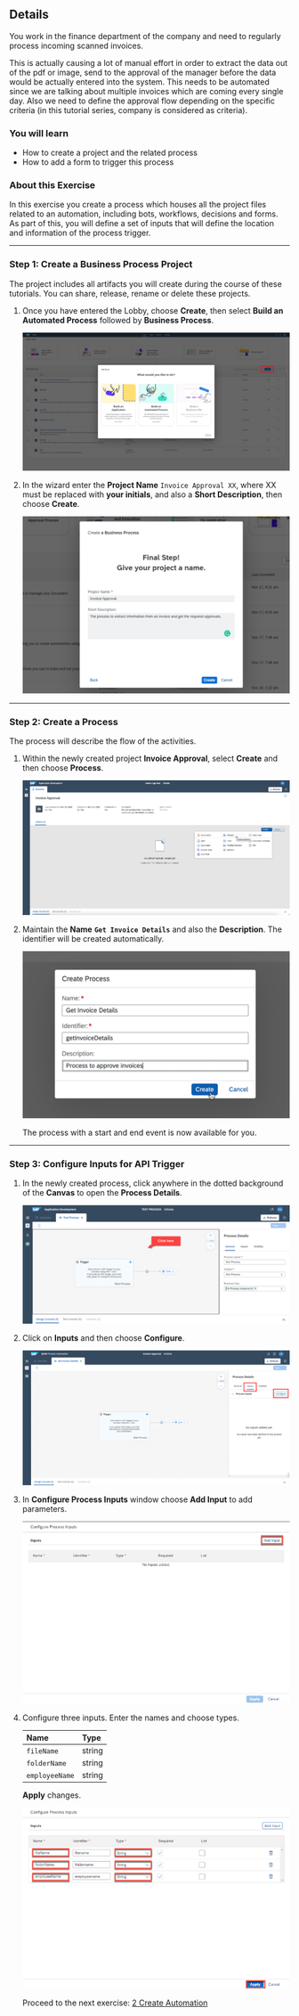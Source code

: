 ## Details
You work in the finance department of the company and need to regularly process incoming scanned invoices.

This is actually causing a lot of manual effort in order to extract the data out of the pdf or image, send to the approval of the manager before the data would be actually entered into the system.
This needs to be automated since we are talking about multiple invoices which are coming every single day. Also we need to define the approval flow depending on the specific criteria (in this tutorial series, company is considered as criteria).

### You will learn
  - How to create a project and the related process
  - How to add a form to trigger this process

### About this Exercise

In this exercise you create a process which houses all the project files related to an automation, including bots, workflows, decisions and forms. As part of this, you will define a set of inputs that will define the location and information of the process trigger. 

---

### Step 1: Create a Business Process Project

   The project includes all artifacts you will create during the course of these tutorials. You can share, release, rename or delete these projects.

1. Once you have entered the Lobby, choose **Create**, then select **Build an Automated Process** followed by **Business Process**.

    ![Create Business Process Project](01.png)

2. In the wizard enter the **Project Name** `Invoice Approval XX`, where XX must be replaced with **your initials**, and also a **Short Description**, then choose **Create**.

    ![Define Business Process Project](02.png)

---

### Step 2: Create a Process

   The process will describe the flow of the activities.

1. Within the newly created project **Invoice Approval**, select **Create** and then choose **Process**.

    ![Create Process](03.png)

2. Maintain the **Name** **`Get Invoice Details`** and also the **Description**. The identifier will be created automatically.

    ![Maintain Process Name](03a.png)

    The process with a start and end event is now available for you.

---

### Step 3: Configure Inputs for API Trigger

1. In the newly created process, click anywhere in the dotted background of the **Canvas** to open the **Process Details**.

    ![Canvas](API1.png)

3. Click on **Inputs** and then choose **Configure**.

    ![Inputs](API2.png)

3. In **Configure Process Inputs** window choose **Add Input** to add parameters.

    ![Add Inputs](1001.png)

4. Configure three inputs. Enter the names and choose types.

    |  **Name**    | **Type**
    |  :------------- | :-------------
    |  `fileName`       | string
    |  `folderName`     | string
    |  `employeeName`   | string

    **Apply** changes.

    ![Add Inputs](1002.png)

    Proceed to the next exercise: [2 Create Automation](https://github.com/SAP-samples/process-automation-enablement/tree/main/Workshops/LCNC_Roadshow/Build%20Process%20Automation/2%20Create%20Automation/spa-dox-create-automation.md)
